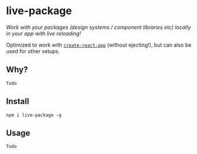 # live-package
*Work with your packages (design systems / component libraries etc) locally in your app with live reloading!*

Optimized to work with [`create-react-app`](https://github.com/facebook/create-react-app) (without ejecting!), but can also be used for other setups.

## Why?
`Todo`

## Install
`npm i live-package -g`

## Usage
`Todo`
